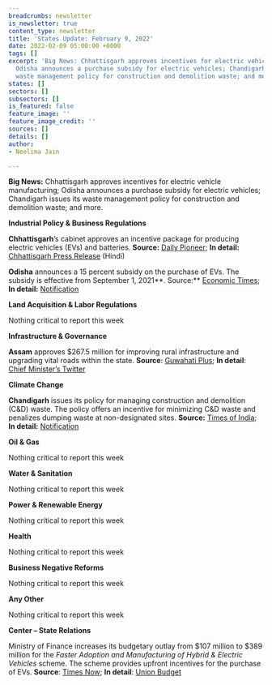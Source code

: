 ```yaml
---
breadcrumbs: newsletter
is_newsletter: true
content_type: newsletter
title: 'States Update: February 9, 2022'
date: 2022-02-09 05:00:00 +0000
tags: []
excerpt: 'Big News: Chhattisgarh approves incentives for electric vehicle manufacturing;
  Odisha announces a purchase subsidy for electric vehicles; Chandigarh issues its
  waste management policy for construction and demolition waste; and more.'
states: []
sectors: []
subsectors: []
is_featured: false
feature_image: ''
feature_image_credit: ''
sources: []
details: []
author:
- Neelima Jain

---
```

**Big News:** Chhattisgarh approves incentives for electric vehicle manufacturing; Odisha announces a purchase subsidy for electric vehicles; Chandigarh issues its waste management policy for construction and demolition waste; and more.

**Industrial Policy & Business Regulations**

**Chhattisgarh**’s cabinet approves an incentive package for producing electric vehicles (EVs) and batteries. **Source:** [Daily Pioneer](https://www.dailypioneer.com/2022/state-editions/chhattisgarh-cabinet-approves-incentive-for-electric-vehicles.html); **In detail:** [Chhattisgarh Press Release](https://dprcg.gov.in/post/1643714168/Cabinet_Meeting_:_Date-_01_February_2022) (Hindi)

**Odisha** announces a 15 percent subsidy on the purchase of EVs. The subsidy is effective from September 1, 2021**. Source:** [Economic Times](https://economictimes.indiatimes.com/industry/renewables/odisha-announces-15-subsidy-on-purchase-of-electric-vehicles/articleshow/89271726.cms); **In detail:** [Notification](https://twitter.com/IPR_Odisha/status/1488149746745176066)

**Land Acquisition & Labor Regulations**

Nothing critical to report this week

**Infrastructure & Governance**

**Assam** approves $267.5 million for improving rural infrastructure and upgrading vital roads within the state. **Source**: [Guwahati Plus](https://www.guwahatiplus.com/assam/assam-cabinet-approves-rs-2000-crore-for-rural-infrastructure-improvement); **In detail**: [Chief Minister’s Twitter](https://twitter.com/himantabiswa/status/1488833119612731395?s=20&t=oapWa2Mk08hbVgETFFS8uA)

**Climate Change**

**Chandigarh** issues its policy for managing construction and demolition (C&D) waste. The policy offers an incentive for minimizing C&D waste and penalizes dumping waste at non-designated sites. **Source:** [Times of India](https://timesofindia.indiatimes.com/city/chandigarh/admn-notifies-cd-waste-policy/articleshow/89285908.cms); **In detail:** [Notification](https://chandigarh.gov.in/sites/default/files/jan2022/lg22-1533-0102.pdf)

**Oil & Gas**

Nothing critical to report this week

**Water & Sanitation**

Nothing critical to report this week

**Power & Renewable Energy**

Nothing critical to report this week

**Health**

Nothing critical to report this week

**Business Negative Reforms**

Nothing critical to report this week

**Any Other**

Nothing critical to report this week

**Center – State Relations**

Ministry of Finance increases its budgetary outlay from $107 million to $389 million for the _Faster Adoption and Manufacturing of Hybrid & Electric Vehicles_ scheme. The scheme provides upfront incentives for the purchase of EVs. **Source**: [Times Now](https://www.timesnownews.com/auto/features/article/allocation-for-ev-subsidies-in-india-gets-3-5x-increase-for-fy2023/855798); **In detail**: [Union Budget](https://www.indiabudget.gov.in/doc/eb/allsbe.pdf)
